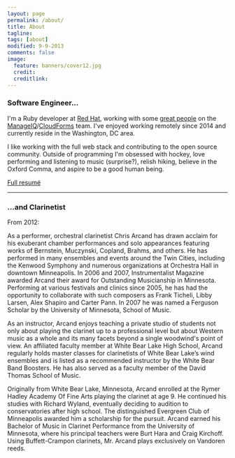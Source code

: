 ```yaml
---
layout: page
permalink: /about/
title: About
tagline: 
tags: [about]
modified: 9-9-2013
comments: false
image:
  feature: banners/cover12.jpg
  credit: 
  creditlink: 
---
```


### Software Engineer...

I'm a Ruby developer at [Red Hat][1], working with some [great people][4] on the [ManageIQ][2]/[CloudForms][3] team.
I've enjoyed working remotely since 2014 and currently reside in the Washington, DC area.

I like working with the full web stack and contributing to the open source community. Outside of programming I'm
obsessed with hockey, love performing and listening to music (surprise?), relish hiking, believe in the Oxford Comma,
and aspire to be a good human being.

<a href="/CPA_resume.pdf" target="_blank">Full resumé</a>

---

### ...and Clarinetist
From 2012:

As a performer, orchestral clarinetist Chris Arcand has drawn acclaim for his exuberant chamber performances and solo
appearances featuring works of Bernstein, Muczynski, Copland, Brahms, and others. He has performed in many ensembles and
events around the Twin Cities, including the Kenwood Symphony and numerous organizations at Orchestra Hall in downtown
Minneapolis. In 2006 and 2007, Instrumentalist Magazine awarded Arcand their award for Outstanding Musicianship in
Minnesota. Performing at various festivals and clinics since 2005, he has had the opportunity to collaborate with such
composers as Frank Ticheli, Libby Larsen, Alex Shapiro and Carter Pann. In 2007 he was named a Ferguson Scholar by the
University of Minnesota, School of Music.

As an instructor, Arcand enjoys teaching a private studio of students not only about playing the clarinet up to a
professional level but about Western music as a whole and its many facets beyond a single woodwind's point of view. An
affiliated faculty member at White Bear Lake High School, Arcand regularly holds master classes for clarinetists of
White Bear Lake’s wind ensembles and is listed as a recommended instructor by the White Bear Band Boosters. He has also
served as a faculty member of the David Thomas School of Music.

Originally from White Bear Lake, Minnesota, Arcand enrolled at the Rymer Hadley Academy Of Fine Arts playing the
clarinet at age 9. He continued his studies with Richard Wyland, eventually deciding to audition to conservatories after
high school. The distinguished Evergreen Club of Minneapolis awarded him a scholarship for the pursuit. Arcand earned
his Bachelor of Music in Clarinet Performance from the University of Minnesota, where his principal teachers were Burt
Hara and Craig Kirchoff. Using Buffett-Crampon clarinets, Mr. Arcand plays exclusively on Vandoren reeds.

[1]: http://www.redhat.com
[2]: http://manageiq.org
[3]: https://www.redhat.com/en/technologies/cloud-computing/cloudforms
[4]: http://manageiq.org/community/team/
